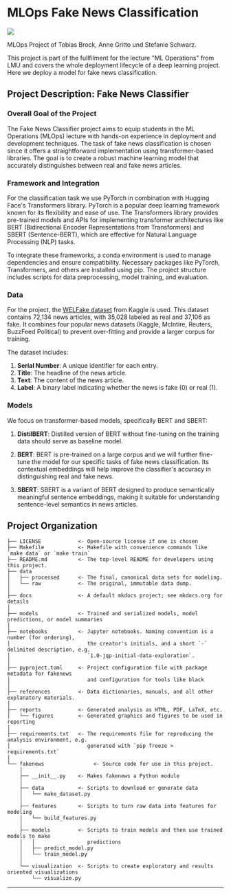 # MLOps Fake News Classification

<a target="_blank" href="https://cookiecutter-data-science.drivendata.org/">
    <img src="https://img.shields.io/badge/CCDS-Project%20template-328F97?logo=cookiecutter" />
</a>

MLOps Project of Tobias Brock, Anne Gritto und Stefanie Schwarz.

This project is part of the fullfilment for the lecture "ML Operations" from LMU and covers the whole deployment lifecycle of a deep learning project. Here we deploy a model for fake news classification.

## Project Description: Fake News Classifier

### Overall Goal of the Project

The Fake News Classifier project aims to equip students in the ML Operations (MLOps) lecture with hands-on experience in deployment and development techniques. The task of fake news classification is chosen since it offers a straightforward implementation using transformer-based libraries. The goal is to create a robust machine learning model that accurately distinguishes between real and fake news articles.

### Framework and Integration

For the classification task we use PyTorch in combination with Hugging Face's Transformers library. PyTorch is a popular deep learning framework known for its flexibility and ease of use. The Transformers library provides pre-trained models and APIs for implementing transformer architectures like BERT (Bidirectional Encoder Representations from Transformers) and SBERT (Sentence-BERT), which are effective for Natural Language Processing (NLP) tasks.

To integrate these frameworks, a conda environment is used to manage dependencies and ensure compatibility. Necessary packages like PyTorch, Transformers, and others are installed using pip. The project structure includes scripts for data preprocessing, model training, and evaluation.

### Data

For the project, the [WELFake dataset](https://www.kaggle.com/datasets/saurabhshahane/fake-news-classification/data) from Kaggle is used. This dataset contains 72,134 news articles, with 35,028 labeled as real and 37,106 as fake. It combines four popular news datasets (Kaggle, McIntire, Reuters, BuzzFeed Political) to prevent over-fitting and provide a larger corpus for training.

The dataset includes:
1. **Serial Number**: A unique identifier for each entry.
2. **Title**: The headline of the news article.
3. **Text**: The content of the news article.
4. **Label**: A binary label indicating whether the news is fake (0) or real (1).

### Models

We focus on transformer-based models, specifically BERT and SBERT:
1. **DistilBERT**: Distilled version of BERT without fine-tuning on the training data should serve as baseline model.
   
2. **BERT**: BERT is pre-trained on a large corpus and we will further fine-tune the model for our specific tasks of fake news classification. Its contextual embeddings will help improve the classifier's accuracy in distinguishing real and fake news.

3. **SBERT**: SBERT is a variant of BERT designed to produce semantically meaningful sentence embeddings, making it suitable for understanding sentence-level semantics in news articles.


## Project Organization

```
├── LICENSE            <- Open-source license if one is chosen
├── Makefile           <- Makefile with convenience commands like `make data` or `make train`
├── README.md          <- The top-level README for developers using this project.
├── data
│   ├── processed      <- The final, canonical data sets for modeling.
│   └── raw            <- The original, immutable data dump.
│
├── docs               <- A default mkdocs project; see mkdocs.org for details
│
├── models             <- Trained and serialized models, model predictions, or model summaries
│
├── notebooks          <- Jupyter notebooks. Naming convention is a number (for ordering),
│                         the creator's initials, and a short `-` delimited description, e.g.
│                         `1.0-jqp-initial-data-exploration`.
│
├── pyproject.toml     <- Project configuration file with package metadata for fakenews
│                         and configuration for tools like black
│
├── references         <- Data dictionaries, manuals, and all other explanatory materials.
│
├── reports            <- Generated analysis as HTML, PDF, LaTeX, etc.
│   └── figures        <- Generated graphics and figures to be used in reporting
│
├── requirements.txt   <- The requirements file for reproducing the analysis environment, e.g.
│                         generated with `pip freeze > requirements.txt`
│
└── fakenews                <- Source code for use in this project.
    │
    ├── __init__.py    <- Makes fakenews a Python module
    │
    ├── data           <- Scripts to download or generate data
    │   └── make_dataset.py
    │
    ├── features       <- Scripts to turn raw data into features for modeling
    │   └── build_features.py
    │
    ├── models         <- Scripts to train models and then use trained models to make
    │   │                 predictions
    │   ├── predict_model.py
    │   └── train_model.py
    │
    └── visualization  <- Scripts to create exploratory and results oriented visualizations
        └── visualize.py
```

--------

